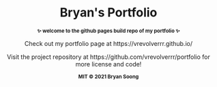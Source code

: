 <h1 align="center">Bryan's Portfolio</h1>

<p align="center">
  <b><small>✨ welcome to the github pages build repo of my portfolio ✨</small></b>
</p>

<p align="center">Check out my portfolio page at https://vrevolverrr.github.io/</p>
<p align="center">Visit the project repository at https://github.com/vrevolverrr/portfolio for more license and code!</p>

<p align="center">
  <sub><strong>MIT © 2021 Bryan Soong</strong></sub>
</p>

